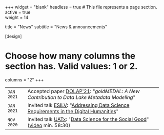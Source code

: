 +++
widget = "blank"
headless = true  # This file represents a page section.
active = true  
weight = 14

title    = "News"
subtitle = "News & announcements"

[design]
  # Choose how many columns the section has. Valid values: 1 or 2.
  columns = "2"
+++

| | |
|---|---|
|`JAN 2021` | Accepted paper [DOLAP'21](https://sites.google.com/view/dolap-2021): "_goldMEDAL: A New Contribution to Data Lake Metadata Modeling_"
|`JAN 2021` | Invited talk [ESILV](https://www.esilv.fr): "[Addressing Data Science Requirements in the Digital Humanities](https://drive.google.com/file/d/1d-l51v3Mr1uNITyIe1ZFcYpTtIUw10Tv/view?usp=sharing)"
|`NOV 2020` | Invited talk [UATx](https://ingenieria.uatx.mx): "[Data Science for the Social Good](https://drive.google.com/file/d/1r2wwCJsqBISEmEsJxkQFgZt5Zr-Q84HQ/view?usp=sharing)" ([video](https://fb.watch/3ddytZlg7k/) min. 58:30)
